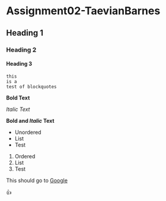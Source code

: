 # Assignment02-TaevianBarnes
## Heading 1
### Heading 2
#### Heading 3
```
this
is a
test of blockquotes
```
**Bold Text**

*Italic Text*

**Bold and _Italic_ Text**

- Unordered
- List
- Test

1. Ordered
2. List
3. Test

This should go to [Google](https://www.google.com)

:+1:
